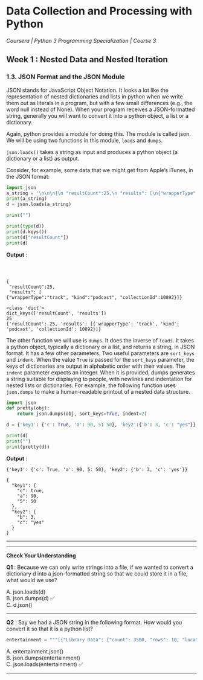 # Data Collection and Processing with Python
*Coursera | Python 3 Programming Specialization | Course 3*

## Week 1 : Nested Data and Nested Iteration
### 1.3. JSON Format and the JSON Module

JSON stands for JavaScript Object Notation. It looks a lot like the representation of nested dictionaries and lists in python when we write them out as literals in a program, but with a few small differences (e.g., the word null instead of None). When your program receives a JSON-formatted string, generally you will want to convert it into a python object, a list or a dictionary.

Again, python provides a module for doing this. The module is called json. We will be using two functions in this module, `loads` and `dumps`.

`json.loads()` takes a string as input and produces a python object (a dictionary or a list) as output.

Consider, for example, some data that we might get from Apple’s iTunes, in the JSON format:

```python
import json
a_string = '\n\n\n{\n "resultCount":25,\n "results": [\n{"wrapperType":"track", "kind":"podcast", "collectionId":10892}]}'
print(a_string)
d = json.loads(a_string)

print("")

print(type(d))
print(d.keys())
print(d["resultCount"])
print(d)
```

**Output** :

```



{
 "resultCount":25,
 "results": [
{"wrapperType":"track", "kind":"podcast", "collectionId":10892}]}

<class 'dict'>
dict_keys(['resultCount', 'results'])
25
{'resultCount': 25, 'results': [{'wrapperType': 'track', 'kind': 'podcast', 'collectionId': 10892}]}
```

The other function we will use is `dumps`. It does the inverse of `loads`. It takes a python object, typically a dictionary or a list, and returns a string, in JSON format. It has a few other parameters. Two useful parameters are `sort_keys` and `indent`. When the value `True` is passed for the `sort_keys` parameter, the keys of dictionaries are output in alphabetic order with their values. The `indent` parameter expects an integer. When it is provided, dumps generates a string suitable for displaying to people, with newlines and indentation for nested lists or dictionaries. For example, the following function uses `json.dumps` to make a human-readable printout of a nested data structure.


```python
import json
def pretty(obj):
	return json.dumps(obj, sort_keys=True, indent=2)

d = {'key1': {'c': True, 'a': 90, 5: 50}, 'key2':{'b': 3, 'c': "yes"}}

print(d)
print("")
print(pretty(d))
```

**Output** :

```
{'key1': {'c': True, 'a': 90, 5: 50}, 'key2': {'b': 3, 'c': 'yes'}}

{
  "key1": {
    "c": true,
    "a": 90,
    "5": 50
  },
  "key2": {
    "b": 3,
    "c": "yes"
  }
}
```

-------
--------

**Check Your Understanding**

**Q1** : Because we can only write strings into a file, if we wanted to convert a dictionary d into a json-formatted string so that we could store it in a file, what would we use?

A. json.loads(d) <br>
B. json.dumps(d) ✅ <br>
C. d.json() <br>


------

**Q2** : Say we had a JSON string in the following format. How would you convert it so that it is a python list?

```python
entertainment = """[{"Library Data": {"count": 3500, "rows": 10, "locations": 3}}, {"Movie Theater Data": {"count": 8, "rows": 25, "locations": 2}}]"""
```

A. entertainment.json() <br>
B. json.dumps(entertainment) <br>
C. json.loads(entertainment) ✅ <br>

------
